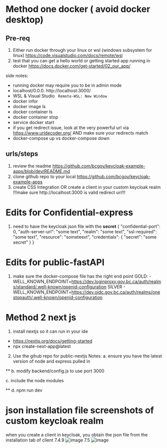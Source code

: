 # Method one docker ( avoid docker desktop)

## Pre-req
1. Either run docker through your linux or wsl (windows subsystem for linux) https://code.visualstudio.com/docs/remote/wsl 
2. test that you can get a hello world or getting started app running in docker https://docs.docker.com/get-started/02_our_app/


side notes:
* running docker may require you to be in admin mode
* localhost/0.0.0. http://localhost:3000/
* WSL & Visual Studio ``` Remote-WSL: New Window```
* docker infor
* docker image ls
* docker container ls
* docker container stop <container name>
* service docker start
* if you get redirect issue, look at the very powerful url via https://www.urldecoder.org/ AND make sure your redirects match
* docker-compose up vs docker-compose down


## urls/steps
1. review the readme https://github.com/bcgov/keycloak-example-apps/blob/dev/README.md
2. clone github repo to your local https://github.com/bcgov/keycloak-example-apps
3.  create CSS Integration OR create a client in your custom keycloak realm !!!make sure  http://localhost:3000  is valid redirect uri!!!

# Edits for Confidential-express
1. need to have the keycloak json file with the **secret**
{
    "confidential-port": 0,
    "auth-server-url": "some text",
    "realm": "some text",
    "ssl-required": "some text",
    "resource": "someteext",
    "credentials": {
      "secret": "some secret"
    }
  }

# Edits for public-fastAPI
1. make sure the docker-compose file has the right end point 
    GOLD: - WELL_KNOWN_ENDPOINT=https://dev.loginproxy.gov.bc.ca/auth/realms/standard/.well-known/openid-configuration
      SILVER - WELL_KNOWN_ENDPOINT=https://dev.oidc.gov.bc.ca/auth/realms/onestopauth/.well-known/openid-configuration

# Method 2 next js
1. install nextjs so it can run in your ide
* https://nextjs.org/docs/getting-started
* npx create-next-app@latest

2. Use the gihub repo for public-nextjs
Notes: 
a. ensure you have the latest version of node and express pulled in

**
b. modify backend/config.js to use port 3000

c. include the node modules

**
d. npm run dev 

# json installation file screenshots of custom keycloak realm
when you create a client in keycloak, you obtain the json file from the installation tab of client
7.4.9 
![image](https://user-images.githubusercontent.com/56739669/172299300-fbd69c5d-4212-4bf1-a96e-1ba3456fc71b.png)
7.5 
![image](https://user-images.githubusercontent.com/56739669/172299426-08bebea9-f4a1-4bdd-a3c3-d530c663245c.png)

